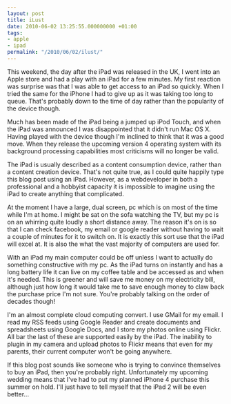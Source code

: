 ```yaml
---
layout: post
title: iLust
date: 2010-06-02 13:25:55.000000000 +01:00
tags:
- apple
- ipad
permalink: "/2010/06/02/ilust/"
---
```

This weekend, the day after the iPad was released in the UK, I went into an Apple store and had a play with
an iPad for a few minutes. My first reaction was surprise was that I was able to get access to an iPad so
quickly. When I tried the same for the iPhone I had to give up as it was taking too long to queue. That's
probably down to the time of day rather than the popularity of the device though.

Much has been made of the iPad being a jumped up iPod Touch, and when the iPad was announced I was
disappointed that it didn't run Mac OS X. Having played with the device though I'm inclined to think that it
was a good move. When they release the upcoming version 4 operating system with its background processing
capabilities most criticisms will no longer be valid.

The iPad is usually described as a content consumption device, rather than a content creation device. That's
not quite true, as I could quite happily type this blog post using an iPad. However, as a webdeveloper in both
a professional and a hobbyist capacity it is impossible to imagine using the iPad to create anything that
complicated.
<!--more-->

At the moment I have a large, dual screen, pc which is on most of the time while I'm at home. I might be sat
on the sofa watching the TV, but my pc is on an whirring quite loudly a short distance away. The reason it's
on is so that I can check facebook, my email or google reader without having to wait a couple of minutes for
it to switch on. It is exactly this sort use that the iPad will excel at. It is also the what the vast
majority of computers are used for.

With an iPad my main computer could be off unless I want to actually do something constructive with my pc. As
the iPad turns on instantly and has a long battery life it can live on my coffee table and be accessed as
and when it's needed. This is greener and will save me money on my electricity bill, although just how long
it would take me to save enough money to claw back the purchase price I'm not sure. You're probably talking
on the order of decades though!

I'm an almost complete cloud computing convert. I use GMail for my email. I read my RSS feeds using Google
Reader and create documents and spreadsheets using Google Docs, and I store my photos online using Flickr. All
bar the last of these are supported easily by the iPad. The inability to plugin in my camera and upload photos
to Flickr means that even for my parents, their current computer won't be going anywhere.

If this blog post sounds like someone who is trying to convince themselves to buy an iPad, then you're probably
right. Unfortunately my upcoming wedding means that I've had to put my planned iPhone 4 purchase this summer on
hold. I'll just have to tell myself that the iPad 2 will be even better...
